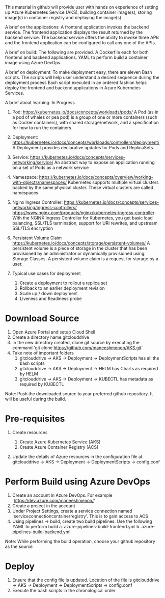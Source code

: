 This material in github will provide user with hands on experience of setting up Azure Kubernetes Service (AKS), building container image(s),
storing image(s) in container registry and deploying the image(s)

A brief on the applications: A frontend application invokes the backend service. The frontend application displays the result returned by the backend service.
The backend service offers the ability to invoke three APIs and the frontend application can be configured to call any one of the APIs.

A brief on build: The following are provided. A Dockerfile each for both frontend and backend applications. YAML to perform build a container image using Azure DevOps

A brief on deployment: To make deployment easy, there are eleven Bash scripts. The scripts will help user understand a desired sequence during the deployment process
Each script executed in an ordered fashion helps deploy the frontend and backend applications in Azure Kubernetes Services.


A brief about learning: In Progress
1. Pod: https://kubernetes.io/docs/concepts/workloads/pods/
   A Pod (as in a pod of whales or pea pod) is a group of one or more containers (such as Docker containers), with shared storage/network, and a specification for how to run the containers.

2. Deployment: https://kubernetes.io/docs/concepts/workloads/controllers/deployment/
   A Deployment provides declarative updates for Pods and ReplicaSets.

3. Service: https://kubernetes.io/docs/concepts/services-networking/service/
   An abstract way to expose an application running on a set of Pods as a network service

4. Namespace: https://kubernetes.io/docs/concepts/overview/working-with-objects/namespaces/
   Kubernetes supports multiple virtual clusters backed by the same physical cluster. These virtual clusters are called namespaces

5. Nginx Ingress Controller: 
   https://kubernetes.io/docs/concepts/services-networking/ingress-controllers/
   https://www.nginx.com/products/nginx/kubernetes-ingress-controller
   With the NGINX Ingress Controller for Kubernetes, you get basic load balancing, SSL/TLS termination, support for URI rewrites, 
   and upstream SSL/TLS encryption

6. Persistent Volume Claim   
   https://kubernetes.io/docs/concepts/storage/persistent-volumes/
   A persistent volume is a piece of storage in the cluster that has been provisioned by an administrator or dynamically provisioned using Storage Classes. 
   A persistent volume claim is a request for storage by a user.

7. Typical use cases for deployment
   1. Create a deployment to rollout a replica set
   2. Rollback to an earlier deployment revision
   3. Scale up / down deployment
   4. Liveness and Readiness probe








Download Source
===============
1. Open Azure Portal and setup Cloud Shell
2. Create a directory name gitclouddrive
3. In the new directory created, clone git source by executing the command 'git clone https://github.com/maneeshmenon/AKS.git'
4. Take note of important folders
    1. gitclouddrive -> AKS -> Deployment -> DeploymentScripts has all the bash scripts
    2. gitclouddrive -> AKS -> Deployment -> HELM has Charts as required by HELM
    3. gitclouddrive -> AKS -> Deployment -> KUBECTL has metadata as required by KUBECTL

Note: Push the downloaded source to your preferred github repository. It will be useful during the build.

Pre-requisites
==============
1. Create resources
   1. Create Azure Kubernetes Service (AKS)
   2. Create Azure Container Registry (ACS)

2. Update the details of Azure resources in the configuration file at gitclouddrive -> AKS -> Deployment -> DeploymentScripts -> config.conf



Perform Build using Azure DevOps
================================
1. Create an account in Azure DevOps. For example 'https://dev.azure.com/maneeshmenon/'
2. Create a project in the account
3. Under Project Settings, create a service connection named 'serviceconnectioncontainerregistry'. This is to gain access to ACS 
4. Using pipelines -> build, create two build pipelines. Use the following YAML to perform build
   a. azure-pipelines-build-frontend.yml
   b. azure-pipelines-build-backend.yml

Note: While performing the build operation, choose your github repository as the source


Deploy
======

1. Ensure that the config file is updated. 
   Location of the file is gitclouddrive -> AKS -> Deployment -> DeploymentScripts -> config.conf
2. Execute the bash scripts in the chronological order

